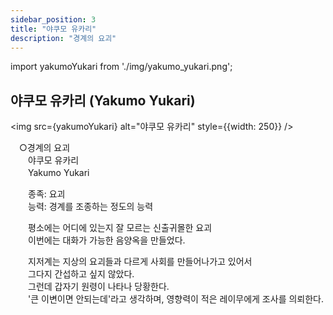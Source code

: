 ```yaml
---
sidebar_position: 3
title: "야쿠모 유카리"
description: "경계의 요괴"
---
```


import yakumoYukari from './img/yakumo_yukari.png';

## 야쿠모 유카리 (Yakumo Yukari)

<img src={yakumoYukari} alt="야쿠모 유카리" style={{width: 250}} />

　○경계의 요괴  
　　야쿠모 유카리  
　　Yakumo Yukari  

　　종족: 요괴  
　　능력: 경계를 조종하는 정도의 능력  

　　평소에는 어디에 있는지 잘 모르는 신출귀몰한 요괴  
　　이번에는 대화가 가능한 음양옥을 만들었다.  

　　지저계는 지상의 요괴들과 다르게 사회를 만들어나가고 있어서  
　　그다지 간섭하고 싶지 않았다.  
　　그런데 갑자기 원령이 나타나 당황한다.  
　　'큰 이변이면 안되는데'라고 생각하며, 영향력이 적은 레이무에게 조사를 의뢰한다.
